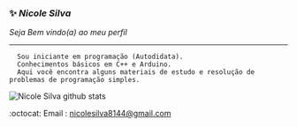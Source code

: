 ### :sparkles: _Nicole Silva_  

  
_Seja Bem vindo(a) ao meu perfil_ 
***
      Sou iniciante em programação (Autodidata). 
      Conhecimentos básicos em C++ e Arduino. 
      Aqui você encontra alguns materiais de estudo e resolução de problemas de programação simples.

![Nicole Silva github stats](https://github-readme-stats.vercel.app/api?username=NicoleSilvaa&show_icons=true&theme=radical)

:octocat: Email : nicolesilva8144@gmail.com
